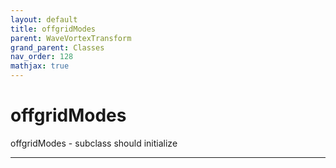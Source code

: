 ```yaml
---
layout: default
title: offgridModes
parent: WaveVortexTransform
grand_parent: Classes
nav_order: 128
mathjax: true
---
```


#  offgridModes

offgridModes -  subclass should initialize


---

